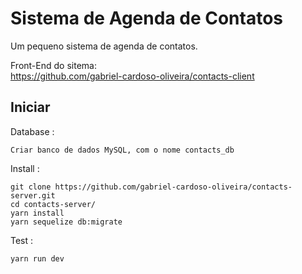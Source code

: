 # Sistema de Agenda de Contatos

Um pequeno sistema de agenda de contatos.

Front-End do sitema:<br />
https://github.com/gabriel-cardoso-oliveira/contacts-client<br />

## Iniciar

Database :

```
Criar banco de dados MySQL, com o nome contacts_db
```

Install :

```
git clone https://github.com/gabriel-cardoso-oliveira/contacts-server.git
cd contacts-server/
yarn install
yarn sequelize db:migrate
```

Test :

```
yarn run dev
```
